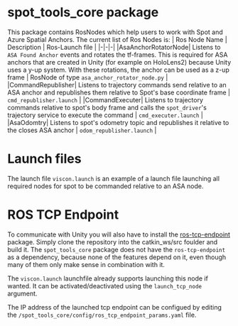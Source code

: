 # spot_tools_core package

This package contains RosNodes which help users to work with Spot and Azure Spatial Anchors. The current list of Ros Nodes is:
| Ros Node Name | Description | Ros-Launch file |
|-|-|-|
|AsaAnchorRotatorNode| Listens to `ASA Found Anchor` events and rotates the tf-frames. This is required for ASA anchors that are created in Unity (for example on HoloLens2) because Unity uses a y-up system. With these rotations, the anchor can be used as a z-up frame | RosNode of type `asa_anchor_rotator_node.py` |
|CommandRepublisher| Listens to trajectory commands send relative to an ASA anchor and republishes them relative to Spot's base coordinate frame | `cmd_republisher.launch` |
|CommandExecuter| Listens to trajectory commands relative to spot's body frame and calls the `spot_driver`'s trajectory service to execute the command | `cmd_executer.launch` |
|AsaOdomtry| Listens to spot's odometry topic and republishes it relative to the closes ASA anchor | `odom_republisher.launch` |

# Launch files
The launch file `viscon.launch` is an example of a launch file launching all required nodes for spot to be commanded relative to an ASA node. 

# ROS TCP Endpoint
To communicate with Unity you will also have to install the [ros-tcp-endpoint](https://github.com/Unity-Technologies/ROS-TCP-Endpoint) package. Simply clone the repository into the catkin_ws/src foulder and build it. The `spot_tools_core` package does not have the `ros-tcp-endpoint` as a dependency, because none of the features depend on it, even though many of them only make sense in combination with it.

The `viscon.launch` launchfile already supports launching this node if wanted. It can be activated/deactivated using the `launch_tcp_node` argument.

The IP address of the launched tcp endpoint can be configued by editing the `/spot_tools_core/config/ros_tcp_endpoint_params.yaml` file.
